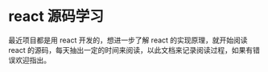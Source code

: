 # react 源码学习

最近项目都是用 react 开发的，想进一步了解 react 的实现原理，就开始阅读 react 的源码，每天抽出一定的时间来阅读，以此文档来记录阅读过程，如果有错误欢迎指出。
